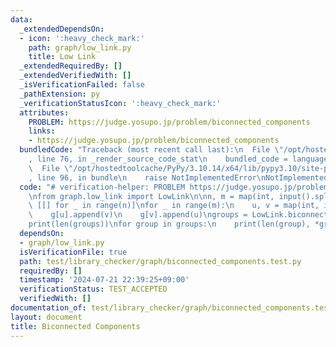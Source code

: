 ```yaml
---
data:
  _extendedDependsOn:
  - icon: ':heavy_check_mark:'
    path: graph/low_link.py
    title: Low Link
  _extendedRequiredBy: []
  _extendedVerifiedWith: []
  _isVerificationFailed: false
  _pathExtension: py
  _verificationStatusIcon: ':heavy_check_mark:'
  attributes:
    PROBLEM: https://judge.yosupo.jp/problem/biconnected_components
    links:
    - https://judge.yosupo.jp/problem/biconnected_components
  bundledCode: "Traceback (most recent call last):\n  File \"/opt/hostedtoolcache/PyPy/3.10.14/x64/lib/pypy3.10/site-packages/onlinejudge_verify/documentation/build.py\"\
    , line 76, in _render_source_code_stat\n    bundled_code = language.bundle(\n\
    \  File \"/opt/hostedtoolcache/PyPy/3.10.14/x64/lib/pypy3.10/site-packages/onlinejudge_verify/languages/python.py\"\
    , line 96, in bundle\n    raise NotImplementedError\nNotImplementedError\n"
  code: "# verification-helper: PROBLEM https://judge.yosupo.jp/problem/biconnected_components\n\
    \nfrom graph.low_link import LowLink\n\nn, m = map(int, input().split())\ng =\
    \ [[] for _ in range(n)]\nfor _ in range(m):\n    u, v = map(int, input().split())\n\
    \    g[u].append(v)\n    g[v].append(u)\ngroups = LowLink.biconnected_components_verticle(g)\n\
    print(len(groups))\nfor group in groups:\n    print(len(group), *group)\n"
  dependsOn:
  - graph/low_link.py
  isVerificationFile: true
  path: test/library_checker/graph/biconnected_components.test.py
  requiredBy: []
  timestamp: '2024-07-21 22:39:25+09:00'
  verificationStatus: TEST_ACCEPTED
  verifiedWith: []
documentation_of: test/library_checker/graph/biconnected_components.test.py
layout: document
title: Biconnected Components
---
```


